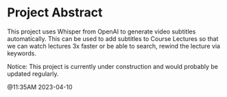 # Project Abstract

This project uses Whisper from OpenAI to generate video subtitles automatically. This can be used to add subtitles to Course Lectures so that we can watch lectures 3x faster or be able to search, rewind the lecture via keywords.

Notice:
This project is currently under construction and would probably be updated regularly.



@11:35AM 2023-04-10
